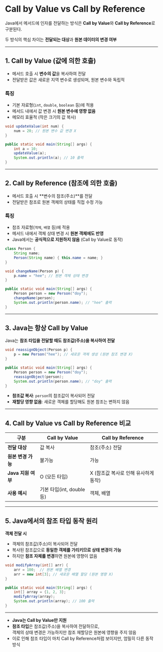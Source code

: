 # Call by Value vs Call by Reference

Java에서 메서드에 인자를 전달하는 방식은 **Call by Value**와 **Call by Reference**로 구분된다.

두 방식의 핵심 차이는 **전달되는 대상**과 **원본 데이터의 변경 여부**

---

## 1. Call by Value (값에 의한 호출)

- 메서드 호출 시 **변수의 값**을 복사하여 전달
- 전달받은 값은 새로운 지역 변수로 생성되며, 원본 변수와 독립적

### **특징**  
- 기본 자료형(`int`, `double`, `boolean` 등)에 적용  
- 메서드 내에서 값 변경 시 **원본 변수에 영향 없음**  
- 메모리 효율적 (작은 크기의 값 복사)

```Java
void updateValue(int num) {
    num = 20; // 원본 변수 값 변경 X
}

public static void main(String[] args) {
    int a = 10;
    updateValue(a);
    System.out.println(a); // 10 출력
}
```

---

## 2. Call by Reference (참조에 의한 호출)
 
- 메서드 호출 시 **변수의 참조(주소)**를 전달 
- 전달받은 참조로 원본 객체의 상태를 직접 수정 가능

### **특징**  
- 참조 자료형(`객체`, `배열` 등)에 적용  
- 메서드 내에서 객체 상태 변경 시 **원본 객체에도 반영**  
- Java에서는 **공식적으로 지원하지 않음** (Call by Value로 동작)

```Java
class Person {
    String name;
    Person(String name) { this.name = name; }
}

void changeName(Person p) {
    p.name = "hee"; // 원본 객체 상태 변경
}

public static void main(String[] args) {
    Person person = new Person("doy");
    changeName(person);
    System.out.println(person.name); // "hee" 출력
}
```

---

## 3. Java는 항상 Call by Value

Java는 **참조 타입을 전달할 때도 참조값(주소)을 복사하여 전달**

```Java
void reassignObject(Person p) {
    p = new Person("hee"); // 새로운 객체 생성 (원본 참조 변경 X)
}

public static void main(String[] args) {
    Person person = new Person("doy");
    reassignObject(person);
    System.out.println(person.name); // "doy" 출력
}
```
- **참조값 복사**: `person`의 참조값이 복사되어 전달 
- **재할당 영향 없음**: 새로운 객체를 할당해도 원본 참조는 변하지 않음

---

## 4. Call by Value vs Call by Reference 비교

| 구분               | Call by Value                          | Call by Reference                     |
|--------------------|----------------------------------------|---------------------------------------|
| **전달 대상**      | 값 복사                                | 참조(주소) 전달                       |
| **원본 변경 가능** | 불가능                                 | 가능                                  |
| **Java 지원 여부** | O (모든 타입)                          | X (참조값 복사로 인해 유사하게 동작)  |
| **사용 예시**      | 기본 타입(int, double 등)              | 객체, 배열                            |

---

## 5. Java에서의 참조 타입 동작 원리

**객체 전달 시**  
   - 객체의 참조값(주소)이 복사되어 전달
   - 복사된 참조값으로 **동일한 객체를 가리키므로 상태 변경이 가능** 
   - 하지만 **참조 자체를 변경**하면 원본에 영향이 없음

```Java
void modifyArray(int[] arr) {
    arr = 100;  // 원본 배열 변경
    arr = new int[3]; // 새로운 배열 할당 (원본 영향 X)
}

public static void main(String[] args) {
    int[] array = {1, 2, 3};
    modifyArray(array);
    System.out.println(array); // 100 출력
}
```

---


- **Java는 Call by Value만 지원**
- **참조 타입**은 참조값(주소)을 복사하여 전달하므로,  
  객체의 상태 변경은 가능하지만 참조 재할당은 원본에 영향을 주지 않음
- 이로 인해 참조 타입이 마치 Call by Reference처럼 보이지만, 엄밀히 다른 동작 방식

